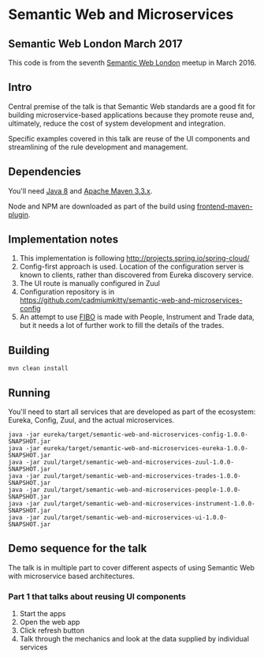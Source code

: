 # Semantic Web and Microservices

## Semantic Web London March 2017

This code is from the seventh [Semantic Web London](https://www.meetup.com/semantic-web-london/events/237979906/)
meetup in March 2016.

## Intro

Central premise of the talk is that Semantic Web standards are a good fit for building microservice-based applications because they promote reuse and, ultimately, reduce the cost of system development and integration.

Specific examples covered in this talk are reuse of the UI components and streamlining of the rule development and management.

## Dependencies

You'll need [Java 8](http://www.oracle.com/technetwork/java/javase/downloads/index.html) and [Apache Maven 3.3.x](https://maven.apache.org/).

Node and NPM are downloaded as part of the build using [frontend-maven-plugin](https://github.com/eirslett/frontend-maven-plugin).

## Implementation notes

 1. This implementation is following http://projects.spring.io/spring-cloud/
 1. Config-first approach is used. Location of the configuration server is known to clients, rather than discovered from Eureka discovery service.
 1. The UI route is manually configured in Zuul
 1. Configuration repository is in https://github.com/cadmiumkitty/semantic-web-and-microservices-config
 1. An attempt to use [FIBO](http://www.omg.org/spec/EDMC-FIBO/) is made with People, Instrument and Trade data, but it needs a lot of further work to fill the details of the trades. 

## Building

```
mvn clean install
```

## Running

You'll need to start all services that are developed as part of the ecosystem: Eureka, Config, Zuul, and the actual microservices.

```
java -jar eureka/target/semantic-web-and-microservices-config-1.0.0-SNAPSHOT.jar
java -jar eureka/target/semantic-web-and-microservices-eureka-1.0.0-SNAPSHOT.jar
java -jar zuul/target/semantic-web-and-microservices-zuul-1.0.0-SNAPSHOT.jar
java -jar zuul/target/semantic-web-and-microservices-trades-1.0.0-SNAPSHOT.jar
java -jar zuul/target/semantic-web-and-microservices-people-1.0.0-SNAPSHOT.jar
java -jar zuul/target/semantic-web-and-microservices-instrument-1.0.0-SNAPSHOT.jar
java -jar zuul/target/semantic-web-and-microservices-ui-1.0.0-SNAPSHOT.jar
```

## Demo sequence for the talk

The talk is in multiple part to cover different aspects of using Semantic Web with microservice based architectures.

### Part 1 that talks about reusing UI components

 1. Start the apps
 1. Open the web app
 1. Click refresh button
 1. Talk through the mechanics and look at the data supplied by individual services
